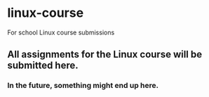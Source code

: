 # linux-course
For school Linux course submissions
## All assignments for the Linux course will be submitted here.
### In the future, something might end up here.
